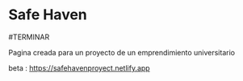 # Safe Haven
#TERMINAR

Pagina creada para un proyecto de un emprendimiento universitario

beta : https://safehavenproyect.netlify.app
